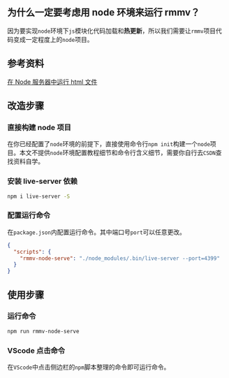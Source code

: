 ## 为什么一定要考虑用 node 环境来运行 rmmv？

因为要实现`node`环境下`js`模块化代码加载和**热更新**，所以我们需要让`rmmv`项目代码变成一定程度上的`node`项目。

## 参考资料

[在 Node 服务器中运行 html 文件](https://blog.csdn.net/qq_34458968/article/details/123711204)

## 改造步骤

### 直接构建 node 项目

在你已经配置了`node`环境的前提下，直接使用命令行`npm init`构建一个`node`项目。本文不提供`node`环境配置教程细节和命令行含义细节，需要你自行去`CSDN`查找资料自学。

### 安装 live-server 依赖

```sh
npm i live-server -S
```

### 配置运行命令

在`package.json`内配置运行命令。其中端口号`port`可以任意更改。

```json
{
  "scripts": {
    "rmmv-node-serve": "./node_modules/.bin/live-server --port=4399"
  }
}
```

## 使用步骤

### 运行命令 <Badge type='warning' text='不推荐' />

```sh
npm run rmmv-node-serve
```

### VScode 点击命令 <Badge text='推荐' />

在`VScode`中点击侧边栏的`npm`脚本整理的命令即可运行命令。
